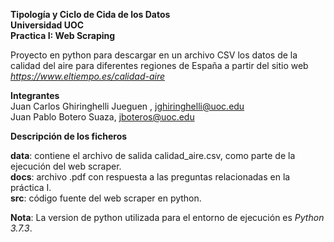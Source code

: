 **Tipología y Ciclo de Cida de los Datos  
Universidad UOC  
Practica I: Web Scraping**    

Proyecto en python para descargar en un archivo CSV los datos de la calidad del aire para diferentes regiones de España a partir del sitio web *https://www.eltiempo.es/calidad-aire*    


**Integrantes**  
Juan Carlos Ghiringhelli Jueguen , jghiringhelli@uoc.edu  
Juan Pablo Botero Suaza, jboteros@uoc.edu  

**Descripción de los ficheros**  

**data**: contiene el archivo de salida calidad_aire.csv, como parte de la ejecución del web scraper.  
**docs**: archivo .pdf con respuesta a las preguntas relacionadas en la práctica I.  
**src**: código fuente del web scraper en python.  

**Nota**: La version de python utilizada para el entorno de ejecución es *Python 3.7.3*.
